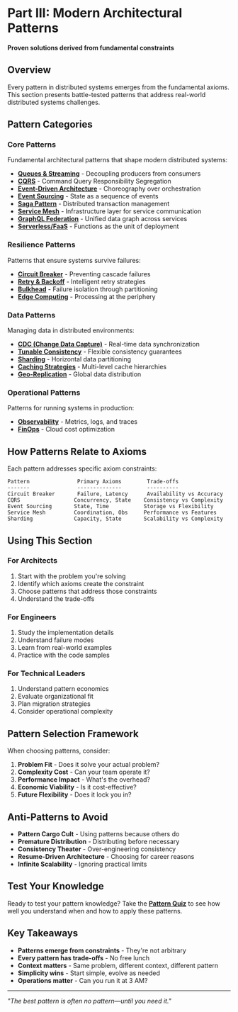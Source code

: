 # Part III: Modern Architectural Patterns

**Proven solutions derived from fundamental constraints**

## Overview

Every pattern in distributed systems emerges from the fundamental axioms. This section presents battle-tested patterns that address real-world distributed systems challenges.

## Pattern Categories

### Core Patterns
Fundamental architectural patterns that shape modern distributed systems:

- **[Queues & Streaming](queues-streaming.md)** - Decoupling producers from consumers
- **[CQRS](cqrs.md)** - Command Query Responsibility Segregation
- **[Event-Driven Architecture](event-driven.md)** - Choreography over orchestration
- **[Event Sourcing](event-sourcing.md)** - State as a sequence of events
- **[Saga Pattern](saga.md)** - Distributed transaction management
- **[Service Mesh](service-mesh.md)** - Infrastructure layer for service communication
- **[GraphQL Federation](graphql-federation.md)** - Unified data graph across services
- **[Serverless/FaaS](serverless-faas.md)** - Functions as the unit of deployment

### Resilience Patterns
Patterns that ensure systems survive failures:

- **[Circuit Breaker](circuit-breaker.md)** - Preventing cascade failures
- **[Retry & Backoff](retry-backoff.md)** - Intelligent retry strategies
- **[Bulkhead](bulkhead.md)** - Failure isolation through partitioning
- **[Edge Computing](edge-computing.md)** - Processing at the periphery

### Data Patterns
Managing data in distributed environments:

- **[CDC (Change Data Capture)](cdc.md)** - Real-time data synchronization
- **[Tunable Consistency](tunable-consistency.md)** - Flexible consistency guarantees
- **[Sharding](sharding.md)** - Horizontal data partitioning
- **[Caching Strategies](caching-strategies.md)** - Multi-level cache hierarchies
- **[Geo-Replication](geo-replication.md)** - Global data distribution

### Operational Patterns
Patterns for running systems in production:

- **[Observability](observability.md)** - Metrics, logs, and traces
- **[FinOps](finops.md)** - Cloud cost optimization

## How Patterns Relate to Axioms

Each pattern addresses specific axiom constraints:

```
Pattern               Primary Axioms        Trade-offs
-------               --------------        ----------
Circuit Breaker       Failure, Latency      Availability vs Accuracy
CQRS                 Concurrency, State    Consistency vs Complexity
Event Sourcing       State, Time           Storage vs Flexibility
Service Mesh         Coordination, Obs     Performance vs Features
Sharding             Capacity, State       Scalability vs Complexity
```

## Using This Section

### For Architects
1. Start with the problem you're solving
2. Identify which axioms create the constraint
3. Choose patterns that address those constraints
4. Understand the trade-offs

### For Engineers
1. Study the implementation details
2. Understand failure modes
3. Learn from real-world examples
4. Practice with the code samples

### For Technical Leaders
1. Understand pattern economics
2. Evaluate organizational fit
3. Plan migration strategies
4. Consider operational complexity

## Pattern Selection Framework

When choosing patterns, consider:

1. **Problem Fit** - Does it solve your actual problem?
2. **Complexity Cost** - Can your team operate it?
3. **Performance Impact** - What's the overhead?
4. **Economic Viability** - Is it cost-effective?
5. **Future Flexibility** - Does it lock you in?

## Anti-Patterns to Avoid

- **Pattern Cargo Cult** - Using patterns because others do
- **Premature Distribution** - Distributing before necessary
- **Consistency Theater** - Over-engineering consistency
- **Resume-Driven Architecture** - Choosing for career reasons
- **Infinite Scalability** - Ignoring practical limits

## Test Your Knowledge

Ready to test your pattern knowledge? Take the **[Pattern Quiz](pattern-quiz.md)** to see how well you understand when and how to apply these patterns.

## Key Takeaways

- **Patterns emerge from constraints** - They're not arbitrary
- **Every pattern has trade-offs** - No free lunch
- **Context matters** - Same problem, different context, different pattern
- **Simplicity wins** - Start simple, evolve as needed
- **Operations matter** - Can you run it at 3 AM?

---

*"The best pattern is often no pattern—until you need it."*
